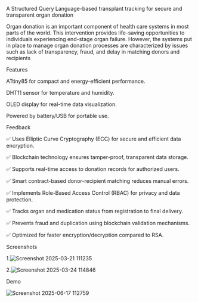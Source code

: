  A Structured Query Language-based transplant tracking for secure and transparent organ donation

 Organ donation is an important component of health care systems in most parts of the world. This intervention provides life-saving opportunities to individuals experiencing end-stage organ failure. However, the systems put in place to manage organ donation processes are characterized by issues such as lack of transparency, fraud, and delay in matching donors and recipients

Features

ATtiny85 for compact and energy-efficient performance.

DHT11 sensor for temperature and humidity.

OLED display for real-time data visualization.

Powered by battery/USB for portable use.


 Feedback

✅ Uses Elliptic Curve Cryptography (ECC) for secure and efficient data encryption.

✅ Blockchain technology ensures tamper-proof, transparent data storage.

✅ Supports real-time access to donation records for authorized users.

✅ Smart contract-based donor-recipient matching reduces manual errors.

✅ Implements Role-Based Access Control (RBAC) for privacy and data protection.

✅ Tracks organ and medication status from registration to final delivery.

✅ Prevents fraud and duplication using blockchain validation mechanisms.

✅ Optimized for faster encryption/decryption compared to RSA.


Screenshots

1.![Screenshot 2025-03-21 111235](https://github.com/user-attachments/assets/e204abad-4e40-4743-a43a-54031e4f29d1)

2.![Screenshot 2025-03-24 114846](https://github.com/user-attachments/assets/d87c4f63-4b6e-4d5e-a3a0-99ee7454ab12)







 Demo

 ![Screenshot 2025-06-17 112759](https://github.com/user-attachments/assets/12de158a-0e17-4c6e-9186-6e0c43132742)




